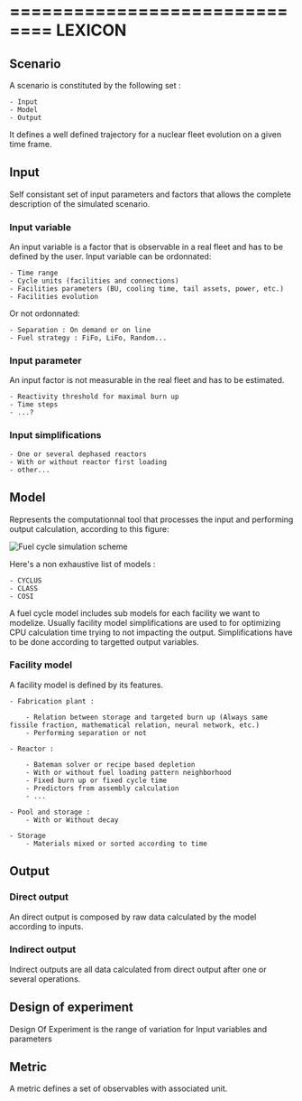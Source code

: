==============================
LEXICON
==============================

## Scenario

A scenario is constituted by the following set :

	- Input
	- Model
	- Output

It defines a well defined trajectory for a nuclear fleet evolution on a given time frame.

## Input

Self consistant set of input parameters and factors that allows the complete description of the simulated scenario.

### Input variable

An input variable is a factor that is observable in a real fleet and has to be defined by the user. Input variable can be ordonnated: 

	- Time range
	- Cycle units (facilities and connections)
	- Facilities parameters (BU, cooling time, tail assets, power, etc.)
	- Facilities evolution

Or not ordonnated:

	- Separation : On demand or on line
	- Fuel strategy : FiFo, LiFo, Random...

### Input parameter

An input factor is not measurable in the real fleet and has to be estimated.

	- Reactivity threshold for maximal burn up
	- Time steps
	- ...?

### Input simplifications

	- One or several dephased reactors
	- With or without reactor first loading
	- other...

## Model

Represents the computationnal tool that processes the input and performing output calculation, according to this figure:

![Fuel cycle simulation scheme](FIG/MODEL.png)

Here's a non exhaustive list of models : 

	- CYCLUS
	- CLASS
	- COSI

A fuel cycle model includes sub models for each facility we want to modelize. Usually facility model simplifications are used to for optimizing CPU calculation time trying to not impacting the output. Simplifications have to be done according to targetted output variables.

### Facility model 

A facility model is defined by its features.

	- Fabrication plant : 

		- Relation between storage and targeted burn up (Always same fissile fraction, mathematical relation, neural network, etc.)
		- Performing separation or not

	- Reactor : 
	
		- Bateman solver or recipe based depletion
		- With or without fuel loading pattern neighborhood
		- Fixed burn up or fixed cycle time
		- Predictors from assembly calculation
		- ...

	- Pool and storage : 
		- With or Without decay

	- Storage
		- Materials mixed or sorted according to time

## Output

### Direct output

An direct output is composed by raw data calculated by the model according to inputs.

###	Indirect output

Indirect outputs are all data calculated from direct output after one or several operations.

## Design of experiment

Design Of Experiment is the range of variation for Input variables and parameters

## Metric

  A metric defines a set of observables with associated unit.





